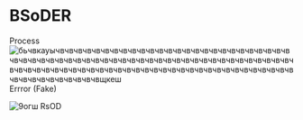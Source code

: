 # BSoDER
Process
![бьчвкауычвчвчвчвчвчвчвчвчвчвчвчвчвчвчвчвчвчвчвчвчвчвчвчвчвчвчвчвчвчвчвчвчвчвчвчвчвчвчвчвчвчвчвчвчвчвчвчвчвчвчвчвчвчвчвчвчвчвчвчвчвчвчвчвчвчвчвчвчвчвчвчвчвчвчвчвчвчвчвчвчвчвчвчвчвчвчвчвчвчвчвчвчвчвчвчвчвчвчвщкеш](https://user-images.githubusercontent.com/106102264/175053991-96a43ca2-f75a-4cc5-83f6-a827eb94b2c0.PNG)
Errror (Fake)

![9огш](https://user-images.githubusercontent.com/106102264/175054532-35a8f8b4-1e73-4563-a0be-fbcd37b2d68c.PNG)
RsOD
